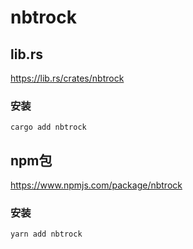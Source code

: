 # nbtrock
## lib.rs
https://lib.rs/crates/nbtrock
### 安装
`cargo add nbtrock`
## npm包
https://www.npmjs.com/package/nbtrock
### 安装
`yarn add nbtrock`
